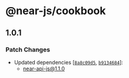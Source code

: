 # @near-js/cookbook

## 1.0.1

### Patch Changes

- Updated dependencies [[`8a8c09d5`](https://github.com/near/near-api-js/commit/8a8c09d5b827f6c4ec02997f768a8aff9aa84727), [`b9134684`](https://github.com/near/near-api-js/commit/b913468475489761348f37d3dcb81a0db27d748e)]:
  - near-api-js@1.1.0
